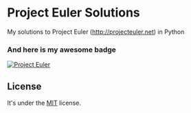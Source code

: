 # Project Euler Solutions

My solutions to Project Euler (http://projecteuler.net) in Python

### And here is my awesome badge

[![Project Euler](https://projecteuler.net/profile/ridvanaltun.png)](https://projecteuler.net/)

## License

It's under the [MIT](https://raw.githubusercontent.com/ridvanaltun/project-euler-solutions/master/LICENSE) license.
